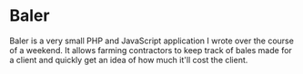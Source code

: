 <h1>Baler</h1>

Baler is a very small PHP and JavaScript application I wrote over the course of a weekend. It allows farming contractors to keep track of bales made for a client and quickly get an idea of how much it'll cost the client.
